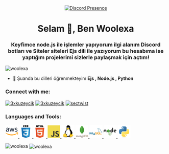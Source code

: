 <div align="center">
  <a href="https://discord.com/users/787245214623727626">
    <img src="https://lanyard.cnrad.dev/api/787245214623727626" alt="Discord Presence" />
  </a>
</div>

<h1 align="center">Selam 👋, Ben Woolexa</h1>
<h3 align="center">Keyfimce node.js ile işlemler yapıyorum ilgi alanım Discord botları ve Siteler siteleri Ejs dili ile yazıyorum bu hesabıma ise yaptığım projelerimi sizlerle paylaşmak için açtım!</h3>

<p align="left"> <img src="https://komarev.com/ghpvc/?username=woolexa&label=Profile%20views&color=0e75b6&style=flat" alt="woolexa" /> </p>

- 🌱 Şuanda bu dilleri öğrenmekteyim **Ejs , Node.js , Python**

<h3 align="left">Connect with me:</h3>
<p align="left">
<a href="https://instagram.com/3xkuxey" target="blank"><img align="center" src="https://raw.githubusercontent.com/rahuldkjain/github-profile-readme-generator/master/src/images/icons/Social/instagram.svg" alt="3xkuzeycik" height="30" width="40" /></a>
<a href="https://www.youtube.com/c/3xkuzeycik" target="blank"><img align="center" src="https://raw.githubusercontent.com/rahuldkjain/github-profile-readme-generator/master/src/images/icons/Social/youtube.svg" alt="3xkuzeycik" height="30" width="40" /></a>
<a href="https://discord.gg/sectwist" target="blank"><img align="center" src="https://raw.githubusercontent.com/rahuldkjain/github-profile-readme-generator/master/src/images/icons/Social/discord.svg" alt="sectwist" height="30" width="40" /></a>
</p>

<h3 align="left">Languages and Tools:</h3>
<p align="left"> <a href="https://aws.amazon.com" target="_blank" rel="noreferrer"> <img src="https://raw.githubusercontent.com/devicons/devicon/master/icons/amazonwebservices/amazonwebservices-original-wordmark.svg" alt="aws" width="40" height="40"/> </a> <a href="https://www.w3schools.com/css/" target="_blank" rel="noreferrer"> <img src="https://raw.githubusercontent.com/devicons/devicon/master/icons/css3/css3-original-wordmark.svg" alt="css3" width="40" height="40"/> </a> <a href="https://www.w3.org/html/" target="_blank" rel="noreferrer"> <img src="https://raw.githubusercontent.com/devicons/devicon/master/icons/html5/html5-original-wordmark.svg" alt="html5" width="40" height="40"/> </a> <a href="https://developer.mozilla.org/en-US/docs/Web/JavaScript" target="_blank" rel="noreferrer"> <img src="https://raw.githubusercontent.com/devicons/devicon/master/icons/javascript/javascript-original.svg" alt="javascript" width="40" height="40"/> </a> <a href="https://www.linux.org/" target="_blank" rel="noreferrer"> <img src="https://raw.githubusercontent.com/devicons/devicon/master/icons/linux/linux-original.svg" alt="linux" width="40" height="40"/> </a> <a href="https://www.mongodb.com/" target="_blank" rel="noreferrer"> <img src="https://raw.githubusercontent.com/devicons/devicon/master/icons/mongodb/mongodb-original-wordmark.svg" alt="mongodb" width="40" height="40"/> </a> <a href="https://www.mysql.com/" target="_blank" rel="noreferrer"> <img src="https://raw.githubusercontent.com/devicons/devicon/master/icons/mysql/mysql-original-wordmark.svg" alt="mysql" width="40" height="40"/> </a> <a href="https://nodejs.org" target="_blank" rel="noreferrer"> <img src="https://raw.githubusercontent.com/devicons/devicon/master/icons/nodejs/nodejs-original-wordmark.svg" alt="nodejs" width="40" height="40"/> </a> <a href="https://www.python.org" target="_blank" rel="noreferrer"> <img src="https://raw.githubusercontent.com/devicons/devicon/master/icons/python/python-original.svg" alt="python" width="40" height="40"/> </a> </p>

<p><img align="left" src="https://github-readme-stats.vercel.app/api/top-langs?username=woolexa&show_icons=true&locale=en&layout=compact" alt="woolexa" /></p>

<p>&nbsp;<img align="center" src="https://github-readme-stats.vercel.app/api?username=woolexa&show_icons=true&locale=en" alt="woolexa" /></p>
